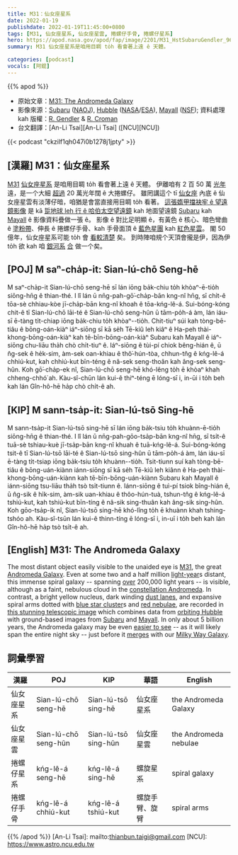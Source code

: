 ```yaml
---
title: M31：仙女座星系
date: 2022-01-19
publishdate: 2022-01-19T11:45:00+0800
tags: [M31, 仙女座星系, 仙女座星雲, 捲螺仔手骨, 捲螺仔星系]
hero: https://apod.nasa.gov/apod/fap/image/2201/M31_HstSubaruGendler_960.jpg
summary: M31 仙女座星系是咱用目睭 to̍h 看會著上遠 ê 天體。

categories: [podcast]
vocals: [阿錕]
---
```


{{% apod %}}

- 原始文章：[M31: The Andromeda Galaxy](https://apod.nasa.gov/apod/ap220119.html)
- 影像來源：[Subaru](http://www.naoj.org/Introduction/index.html) ([NAOJ](http://www.naoj.org/)), [Hubble](http://hla.stsci.edu/hla_welcome.html) ([NASA](https://www.nasa.gov/)/[ESA](https://www.esa.int)), [Mayall](https://noirlab.edu/public/programs/kitt-peak-national-observatory/nicholas-mayall-4m-telescope/) ([NSF](https://www.nsf.gov/)); 資料處理 kah 版權：[R. Gendler](http://robgendlerastropics.com/Biography2.html) & [R. Croman](https://www.rc-astro.com/about.html)
- 台文翻譯：[An-Li Tsai][An-Li Tsai] ([NCU][NCU])

{{< podcast "ckzilf1qh047i0b1278j1jpty" >}}

## [漢羅] M31：仙女座星系
[M31][M31] [仙女座星系][Andromeda Galaxy t] 是咱用目睭 to̍h 看會著上遠 ê 天體。
伊離咱有 2 百 50 萬 [光年][light-year] 遠，是一个大細 [超過][over] 20 萬光年闊 ê 大捲螺仔。
雖罔講這个 tī [仙女座][constellation Andromeda] 內底 ê 仙女座星雲有淡薄仔暗，咱猶是會當直接用目睭 to̍h 看著。
[這張媠甲擋袂牢 ê 望遠鏡影像][this stunning telescopic image] 是 kā [踅地球 leh 行 ê 哈伯太空望遠鏡][orbiting Hubble] kah 地面望遠鏡 [Subaru][Subaru] kah [Mayall][Mayall] ê 影像資料疊做一張 ê。
影像 ê 對比足明顯 ê，有黃色 ê 核心、暗色彎曲 ê [塗粉帶][dust lanes t]、伸長 ê 捲螺仔手骨、kah 手骨面頂 ê [藍色星團][blue star cluster t] kah [紅色星雲][red nebulae t]。
閣 50 億年，仙女座星系可能 to̍h 會 [看較清楚][easier to see] 矣。
到時陣咱規个天頂會攏是伊，因為伊 to̍h 欲 kah 咱 [銀河系][Milky Way Galaxy] [合][merges] 做一个矣。


## [POJ] M saⁿ-cha̍p-it: Sian-lú-chō Seng-hē
M saⁿ-cha̍p-it Sian-lú-chō seng-hē sī lán iōng ba̍k-chiu to̍h khòaⁿ-ē-tio̍h siōng-hn̄g ê thian-thé.
I lî lán ū nn̄g-pah-gō͘-cha̍p-bān kng-nî hn̄g, sī chi̍t-ê tōa-sè chhiau-kòe jī-cha̍p-bān kng-nî khoah ê tōa-kńg-lê-á.
Sui-bóng-kóng chit-ê tī Sian-lú-chō lāi-té ê Sian-lú-chō seng-hûn ū tām-po̍h-á àm, lán iáu-sī ē-tàng ti̍t-chiap iōng ba̍k-chiu to̍h khòaⁿ--tio̍h.
Chit-tiuⁿ súi kah tòng-bē-tiâu ê bōng-oán-kiàⁿ iáⁿ-siōng sī kā se̍h Tē-kiû leh kiâⁿ ê Ha-peh thài-khong-bōng-oán-kiàⁿ kah tē-bīn-bōng-oán-kiàⁿ Subaru kah Mayall ê iáⁿ-siōng chu-liāu tha̍h chò chi̍t-tiuⁿ ê.
Iáⁿ-siōng ê tùi-pí chiok bêng-hián ê, ū n̂g-sek ê he̍k-sim, àm-sek oan-khiau ê thô͘-hún-tòa, chhun-tn̂g ê kńg-lê-á chhiú-kut, kah chhiú-kut bīn-téng ê nâ-sek seng-thoân kah âng-sek seng-hûn.
Koh gō͘-cha̍p-ek nî, Sian-lú-chō seng-hē khó-lêng to̍h ē khòaⁿ khah chheng-chhó͘ ah.
Kàu-sî-chūn lán kui-ê thiⁿ-téng ē lóng-sī i, in-ūi i to̍h beh kah lán Gîn-hô-hē ha̍p chò chi̍t-ê ah.

## [KIP] M sann-tsa̍p-it: Sian-lú-tsō Sing-hē
M sann-tsa̍p-it Sian-lú-tsō sing-hē sī lán iōng ba̍k-tsiu to̍h khuànn-ē-tio̍h siōng-hn̄g ê thian-thé.
I lî lán ū nn̄g-pah-gōo-tsa̍p-bān kng-nî hn̄g, sī tsi̍t-ê tuā-sè tshiau-kuè jī-tsa̍p-bān kng-nî khuah ê tuā-kńg-lê-á.
Sui-bóng-kóng tsit-ê tī Sian-lú-tsō lāi-té ê Sian-lú-tsō sing-hûn ū tām-po̍h-á àm, lán iáu-sī ē-tàng ti̍t-tsiap iōng ba̍k-tsiu to̍h khuànn--tio̍h.
Tsit-tiunn suí kah tòng-bē-tiâu ê bōng-uán-kiànn iánn-siōng sī kā se̍h Tē-kiû leh kiânn ê Ha-peh thài-khong-bōng-uán-kiànn kah tē-bīn-bōng-uán-kiànn Subaru kah Mayall ê iánn-siōng tsu-liāu tha̍h tsò tsi̍t-tiunn ê.
Iánn-siōng ê tuì-pí tsiok bîng-hián ê, ū n̂g-sik ê hi̍k-sim, àm-sik uan-khiau ê thôo-hún-tuà, tshun-tn̂g ê kńg-lê-á tshiú-kut, kah tshiú-kut bīn-tíng ê nâ-sik sing-thuân kah âng-sik sing-hûn.
Koh gōo-tsa̍p-ik nî, Sian-lú-tsō sing-hē khó-lîng to̍h ē khuànn khah tshing-tshóo ah.
Kàu-sî-tsūn lán kui-ê thinn-tíng ē lóng-sī i, in-uī i to̍h beh kah lán Gîn-hô-hē ha̍p tsò tsi̍t-ê ah.

## [English] M31: The Andromeda Galaxy
The most distant object easily visible to the unaided eye is [M31][M31], the great [Andromeda Galaxy][Andromeda Galaxy e].
Even at some two and a half million [light-year][light-year]s distant, this immense spiral galaxy -- spanning [over][over] 200,000 light years -- is visible, although as a faint, nebulous cloud in the [constellation Andromeda][constellation Andromeda].
In contrast, a bright yellow nucleus, dark winding [dust lanes][dust lanes e], and expansive spiral arms dotted with [blue star cluster][blue star cluster e]s and [red nebulae][red nebulae e], are recorded in [this stunning telescopic image][this stunning telescopic image] which combines data from [orbiting Hubble][orbiting Hubble] with ground-based images from [Subaru][Subaru] and [Mayall][Mayall].
In only about 5 billion years, the Andromeda galaxy may be even [easier to see][easier to see] -- as it will likely span the entire night sky -- just before it [merges][merges] with our [Milky Way Galaxy][Milky Way Galaxy].

## 詞彙學習

|漢羅|POJ|KIP|華語|English|
|-|-|-|-|-|
|仙女座星系|Sian-lú-chō seng-hē|Sian-lú-tsō sing-hē|仙女座星系|the Andromeda Galaxy|
|仙女座星雲|Sian-lú-chō seng-hûn|Sian-lú-tsō sing-hûn|仙女座星雲|the Andromeda nebulae|
|捲螺仔星系|kńg-lê-á seng-hē|kńg-lê-á sing-hē|螺旋星系|spiral galaxy|
|捲螺仔手骨|kńg-lê-á chhiú-kut|kńg-lê-á tshiú-kut|螺旋手臂、旋臂|spiral arms|

{{% /apod %}}
[An-Li Tsai]: mailto:thianbun.taigi@gmail.com
[NCU]: https://www.astro.ncu.edu.tw


[M31]:https://en.wikipedia.org/wiki/Andromeda_Galaxy/
[Andromeda Galaxy e]:https://apod.nasa.gov/apod/ap210625.html
[Andromeda Galaxy t]:https://apod.tw/daily/20210625/
[light-year]:https://spaceplace.nasa.gov/light-year/en/
[over]:https://apod.nasa.gov/apod/ap061228.html
[constellation Andromeda]:http://www.hawastsoc.org/deepsky/and/index.html
[dust lanes e]:https://apod.nasa.gov/apod/ap220117.html
[dust lanes t]:https://apod.tw/daily/20220117/
[blue star cluster e]:https://apod.nasa.gov/apod/ap211124.html
[blue star cluster t]:https://apod.tw/daily/20211124/
[red nebulae e]:https://apod.nasa.gov/apod/ap210214.html
[red nebulae t]:https://apod.tw/daily/20210214/
[this stunning telescopic image]:http://www.robgendlerastropics.com/M31-HST-Subaru-NOAO-RC.html
[orbiting Hubble]:https://www.nasa.gov/mission_pages/hubble/story/index.html
[Subaru]:https://subarutelescope.org/en/
[Mayall]:https://noirlab.edu/public/programs/kitt-peak-national-observatory/nicholas-mayall-4m-telescope/
[easier to see]:https://wallpaperaccess.com/full/621501.jpg
[merges]:https://apod.nasa.gov/apod/ap120604.html
[Milky Way Galaxy]:https://imagine.gsfc.nasa.gov/science/objects/milkyway1.html
